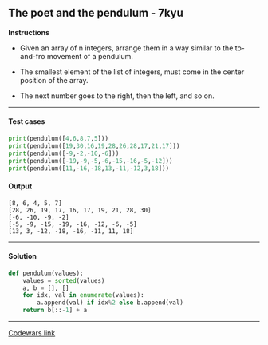 ## The poet and the pendulum - 7kyu

**Instructions**

- Given an array of n integers, arrange them in a way similar to the to-and-fro movement of a pendulum.

- The smallest element of the list of integers, must come in the center position of the array.

- The next number goes to the right, then the left, and so on.

---

#### Test cases

```python
print(pendulum([4,6,8,7,5]))
print(pendulum([19,30,16,19,28,26,28,17,21,17]))
print(pendulum([-9,-2,-10,-6]))
print(pendulum([-19,-9,-5,-6,-15,-16,-5,-12]))
print(pendulum([11,-16,-18,13,-11,-12,3,18]))
```

#### Output 
```
[8, 6, 4, 5, 7]
[28, 26, 19, 17, 16, 17, 19, 21, 28, 30]
[-6, -10, -9, -2]
[-5, -9, -15, -19, -16, -12, -6, -5]
[13, 3, -12, -18, -16, -11, 11, 18]
```

---

#### Solution

```python
def pendulum(values):
    values = sorted(values)
    a, b = [], []
    for idx, val in enumerate(values):
        a.append(val) if idx%2 else b.append(val)
    return b[::-1] + a
```

---

[Codewars link](https://www.codewars.com/kata/5bd776533a7e2720c40000e5)
